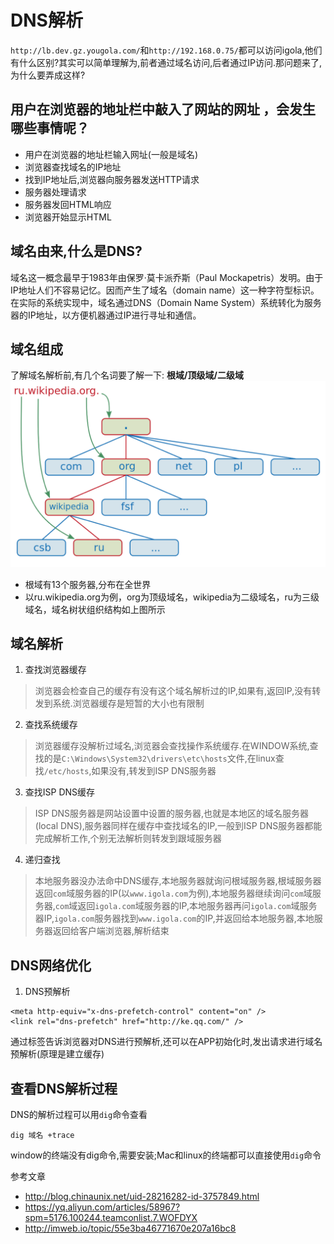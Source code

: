 # DNS解析  
`http://lb.dev.gz.yougola.com/`和`http://192.168.0.75/`都可以访问igola,他们有什么区别?其实可以简单理解为,前者通过域名访问,后者通过IP访问.那问题来了,为什么要弄成这样?

## 用户在浏览器的地址栏中敲入了网站的网址 ，会发生哪些事情呢？
- 用户在浏览器的地址栏输入网址(一般是域名)
- 浏览器查找域名的IP地址
- 找到IP地址后,浏览器向服务器发送HTTP请求
- 服务器处理请求
- 服务器发回HTML响应
- 浏览器开始显示HTML

## 域名由来,什么是DNS?  
域名这一概念最早于1983年由保罗·莫卡派乔斯（Paul Mockapetris）发明。由于IP地址人们不容易记忆。因而产生了域名（domain name）这一种字符型标识。在实际的系统实现中，域名通过DNS（Domain Name System）系统转化为服务器的IP地址，以方便机器通过IP进行寻址和通信。

## 域名组成
了解域名解析前,有几个名词要了解一下: **根域/顶级域/二级域**
![](./images/dns-constructor.png)
- 根域有13个服务器,分布在全世界
- 以ru.wikipedia.org为例，org为顶级域名，wikipedia为二级域名，ru为三级域名，域名树状组织结构如上图所示

## 域名解析
1. 查找浏览器缓存
> 浏览器会检查自己的缓存有没有这个域名解析过的IP,如果有,返回IP,没有转发到系统.浏览器缓存是短暂的大小也有限制 

2. 查找系统缓存
> 浏览器缓存没解析过域名,浏览器会查找操作系统缓存.在WINDOW系统,查找的是`C:\Windows\System32\drivers\etc\hosts`文件,在linux查找`/etc/hosts`,如果没有,转发到ISP DNS服务器

3. 查找ISP DNS缓存  
> ISP DNS服务器是网站设置中设置的服务器,也就是本地区的域名服务器(local DNS),服务器同样在缓存中查找域名的IP,一般到ISP DNS服务器都能完成解析工作,个别无法解析则转发到跟域服务器

4. 递归查找
> 本地服务器没办法命中DNS缓存,本地服务器就询问根域服务器,根域服务器返回`com`域服务器的IP(以`www.igola.com`为例),本地服务器继续询问`com`域服务器,`com`域返回`igola.com`域服务器的IP,本地服务器再问`igola.com`域服务器IP,`igola.com`服务器找到`www.igola.com`的IP,并返回给本地服务器,本地服务器返回给客户端浏览器,解析结束

## DNS网络优化
1. DNS预解析
```
<meta http-equiv="x-dns-prefetch-control" content="on" />
<link rel="dns-prefetch" href="http://ke.qq.com/" />
```
通过标签告诉浏览器对DNS进行预解析,还可以在APP初始化时,发出请求进行域名预解析(原理是建立缓存)

## 查看DNS解析过程
DNS的解析过程可以用`dig`命令查看
```
dig 域名 +trace
```
window的终端没有dig命令,需要安装;Mac和linux的终端都可以直接使用`dig`命令

参考文章
- http://blog.chinaunix.net/uid-28216282-id-3757849.html
- https://yq.aliyun.com/articles/58967?spm=5176.100244.teamconlist.7.WOFDYX
- http://imweb.io/topic/55e3ba46771670e207a16bc8

